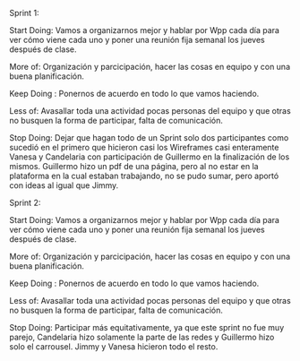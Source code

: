 Sprint 1:

Start Doing:
Vamos a organizarnos mejor y hablar por Wpp cada día para ver cómo viene cada uno y poner una reunión fija semanal los jueves después de clase.

More of: Organización y parcicipación, hacer las cosas en equipo y con una buena planificación.

Keep Doing : Ponernos de acuerdo en todo lo que vamos haciendo.

Less of: Avasallar toda una actividad pocas personas del equipo y que otras no busquen la forma de participar, falta de comunicación.

Stop Doing: Dejar que hagan todo de un Sprint solo dos participantes como sucedió en el primero que hicieron casi los Wireframes casi enteramente Vanesa y Candelaria con participación de Guillermo en la finalización de los mismos. Guillermo hizo un pdf de una página, pero al no estar en la plataforma en la cual estaban trabajando, no se pudo sumar, pero aportó con ideas al igual que Jimmy.

Sprint 2:

Start Doing:
Vamos a organizarnos mejor y hablar por Wpp cada día para ver cómo viene cada uno y poner una reunión fija semanal los jueves después de clase.

More of: Organización y parcicipación, hacer las cosas en equipo y con una buena planificación.

Keep Doing : Ponernos de acuerdo en todo lo que vamos haciendo.

Less of: Avasallar toda una actividad pocas personas del equipo y que otras no busquen la forma de participar, falta de comunicación.

Stop Doing: Participar más equitativamente, ya que este sprint no fue muy parejo, Candelaria hizo solamente la parte de las redes y Guillermo hizo solo el carrousel. Jimmy y Vanesa hicieron todo el resto.
